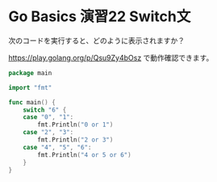 # Go Basics 演習22 Switch文

次のコードを実行すると、どのように表示されますか？


https://play.golang.org/p/Qsu9Zy4bOsz で動作確認できます。


```go
package main

import "fmt"

func main() {
	switch "6" {
	case "0", "1":
		fmt.Println("0 or 1")
	case "2", "3":
		fmt.Println("2 or 3")
	case "4", "5", "6":
		fmt.Println("4 or 5 or 6")
	}
}
```
